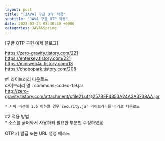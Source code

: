 ```yaml
---  
layout: post  
title: "[JAVA] 구글 OTP 적용"  
subtitle: "JAVA 구글 OTP 적용"  
date: 2023-03-24 08:40:30 +0900  
categories: JAVA&Spring  
---  
```

  
[구글 OTP 구현 예제 블로그]  
   
https://zero-gravity.tistory.com/221  
https://enterkey.tistory.com/221  
https://miniweb4u.tistory.com/18  
https://chobopark.tistory.com/208  
  
  
  
#1 라이브러리 다운로드  
	라이브러리 명 : commons-codec-1.9.jar  
	http://zero-gravity.tistory.com/attachment/cfile21.uf@257BEF4353A24A3A3738AA.jar  
  
	* 자바 버전에 1.6 이하일 경우 security.jar 라이브러리를 추가로 다운로드  
  
  
  
  
  
  
#2 적용 방법  
	* 소스를 긁어와서 사용하되 필요한 부분만 수정하였음  
  
  
  
  
OTP 키 발급 또는 URL 생성 메소드  
  
                                                                                                                                                                                                                                                                                                                                                                                  
